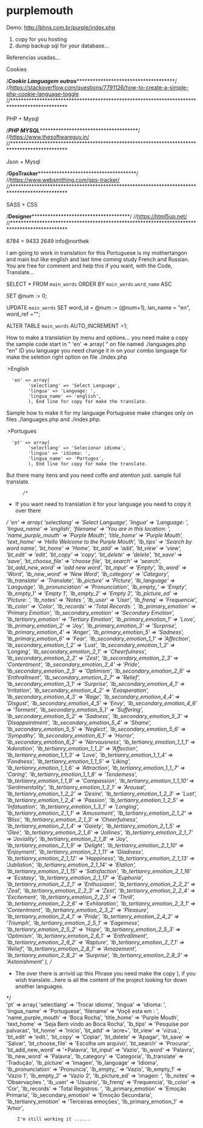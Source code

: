 # purplemouth


Demo: http://bhns.com.br/purple/index.php



1. copy for you hosting
2. dump backup sql for your database... 


Referencias usadas...

Cookies 

/*****************Cookie Languagem outros******************************************************/
//https://stackoverflow.com/questions/7791126/how-to-create-a-simple-php-cookie-language-toggle
//*********************************************************************************************

PHP + Mysql

/*****************PHP MYSQL******************************************************/
//https://www.thesoftwareguy.in/
//*********************************************************************************************

Json + Mysql

/******************GpsTracker*******************************************************/
//https://www.websmithing.com/gps-tracker/
//*********************************************************************************************

SASS + CSS

/******************Designer*******************************************************/
//https://html5up.net/
//*********************************************************************************************

6784 = 9433  2649   info@northek

I am going to work in translation for this Portuguese is my mothertangon and main but like english and last time coming study French and Russian. You are free for comment and help this if you want, with the Code, Translate...

SELECT * FROM `main_words` ORDER BY `main_words`.`word_name` ASC


SET @num := 0;

UPDATE `main_words` SET word_id = @num := (@num+1), lan_name = "en", word_ref ="";

ALTER TABLE `main_words` AUTO_INCREMENT =1;



How to make a translation by menu and options... you need make a copy the sample code start in
 " 'en' => array( " on file named ./languages.php   "en" ID you language you need change it in on your combo language for make the seletion right option on file ./index.php
 <option value="en"<?php if( $_COOKIE["language"] == "English" ) { echo "selected"; } ?>>English</option>
 
 
      'en' => array(
            'selectlang' => 'Select Language',  
            'lingua' => 'Language: ',
			'lingua_name' => 'english',
			), End line for copy for make the translate.



Sample how to make it for my language Portuguese make changes only on files ./languages.php and ./index.php.

 <option value="pt"<?php if( $_COOKIE["language"] == "Portugues" ) { echo "selecionado"; } ?>>Portugues</option>
 
 
      'pt' => array(
            'selectlang' => 'Selecionar idioma',  
            'lingua' => 'idioma: ',
			'lingua_name' => 'Portuges',
			), End line for copy for make the translate.

But there many itens and you need coffe and atention just. sample full translate.


    
	      /* 
 * If you want need to translation it for your language you need to copy it over there
 
 */
	  'en' => array(
            'selectlang' => 'Select Language',
            'lingua' => 'Language: ',
			'lingua_name' => 'english',
            'filename' => 'You are in this location: ',
			'name_purple_mouth' => 'Purple Mouth',
			'title_home' => 'Purple Mouth',
			'text_home' => 'Hello Welcome to the Purple Mouth',
			'lb_tips' => 'Search by word name',
			'bt_home' => 'Home',
            'bt_add' => 'add',
			'bt_view' => 'view',
			'bt_edit' => 'edit',
			'bt_copy' => 'copy',
			'bt_delete' => 'delete',
			'bt_save' => 'save',
			'bt_choose_file' => 'choose file',
			'bt_search' => 'search',
			'bt_add_new_word' => 'add new word',
			'bt_input' => 'Empty',
			'lb_word' => 'Word',
			'lb_new_word' => 'New Word',
			'lb_category' => 'Category',
			'lb_translate' => 'Translate',
			'lb_picture' => 'Picture',
			'lb_language' => 'Language',
			'lb_pronunciation' => 'Pronunciation',
			'lb_empty_' => 'Empty',
			'lb_empty_1' => 'Empty 1',
			'lb_empty_2' => 'Empty 2',
			'lb_picture_ed' => 'Picture: ',
			'lb_notes' => 'Notes ',
			'lb_user' => 'User',
			'lb_frenq' => 'Frequencie',
			'lb_color' => 'Color',
			'lb_records' => 'Total Records: ',
			'lb_primary_emotion' => 'Primary Emotion',
			'lb_secondary_emotion' => 'Secondary Emotion',
			'lb_tertianry_emotion' => 'Tertiary Emotion',
			'lb_primary_emotion_1' => 'Love',
			'lb_primary_emotion_2' => 'Joy',
			'lb_primary_emotion_3' => 'Surprise',
			'lb_primary_emotion_4' => 'Anger',
			'lb_primary_emotion_5' => 'Sadness',
			'lb_primary_emotion_6' => 'Fear',
			'lb_secondary_emotion_1_1' => 'Affection',
			'lb_secondary_emotion_1_2' => 'Lust',
			'lb_secondary_emotion_1_2' => 'Longing',
			'lb_secondary_emotion_2_1' => 'Cheerfulness',
			'lb_secondary_emotion_2_2' => 'Zest',
			'lb_secondary_emotion_2_3' => 'Contentment',
			'lb_secondary_emotion_2_4' => 'Pride',
			'lb_secondary_emotion_2_5' => 'Optimism',
			'lb_secondary_emotion_2_6' => 'Enthrallment',
			'lb_secondary_emotion_2_7' => 'Relief',
			'lb_secondary_emotion_3_1' => 'Surprise',
			'lb_secondary_emotion_4_1' => 'Irritation',
			'lb_secondary_emotion_4_2' => 'Exasperation',
			'lb_secondary_emotion_4_3' => 'Rage',
			'lb_secondary_emotion_4_4' => 'Disgust',
			'lb_secondary_emotion_4_5' => 'Envy',
			'lb_secondary_emotion_4_6' => 'Torment',
			'lb_secondary_emotion_5_1' => 'Suffering',
			'lb_secondary_emotion_5_2' => 'Sadness',
			'lb_secondary_emotion_5_3' => 'Disappointment',
			'lb_secondary_emotion_5_4' => 'Shame',
			'lb_secondary_emotion_5_5' => 'Neglect',
			'lb_secondary_emotion_5_6' => 'Sympathy',
			'lb_secondary_emotion_6_1' => 'Horror',
			'lb_secondary_emotion_6_2' => 'Nervousness',
			'lb_tertianry_emotion_1_1_1' => 'Adoration',
			'lb_tertianry_emotion_1_1_2' => 'Affection',
			'lb_tertianry_emotion_1_1_3' => 'Love',
			'lb_tertianry_emotion_1_1_4' => 'Fondness',
			'lb_tertianry_emotion_1_1_5' => 'Liking',
			'lb_tertianry_emotion_1_1_6' => 'Attraction',
			'lb_tertianry_emotion_1_1_7' => 'Caring',
			'lb_tertianry_emotion_1_1_8' => 'Tendemess',
			'lb_tertianry_emotion_1_1_9' => 'Compassion',
			'lb_tertianry_emotion_1_1_10' => 'Sentimentality',
			'lb_tertianry_emotion_1_2_1' => 'Arousal',
			'lb_tertianry_emotion_1_2_2' => 'Desire',
			'lb_tertianry_emotion_1_2_3' => 'Lust',
			'lb_tertianry_emotion_1_2_4' => 'Passion',
			'lb_tertianry_emotion_1_2_5' => 'Infatuation',
			'lb_tertianry_emotion_1_3_1' => 'Longing',
			'lb_tertianry_emotion_2_1_1' => 'Amusement',
			'lb_tertianry_emotion_2_1_2' => 'Bliss',
			'lb_tertianry_emotion_2_1_3' => 'Cheerfulness',
			'lb_tertianry_emotion_2_1_4' => 'Gaiety',
			'lb_tertianry_emotion_2_1_5' => 'Glee',
			'lb_tertianry_emotion_2_1_6' => 'Jollines',
			'lb_tertianry_emotion_2_1_7' => 'Joviality',
			'lb_tertianry_emotion_2_1_8' => 'Joy',
			'lb_tertianry_emotion_2_1_9' => 'Delight',
			'lb_tertianry_emotion_2_1_10' => 'Enjoyment',
			'lb_tertianry_emotion_2_1_11' => 'Gladness',
			'lb_tertianry_emotion_2_1_12' => 'Happiness',
			'lb_tertianry_emotion_2_1_13' => 'Jubilation',
			'lb_tertianry_emotion_2_1_14' => 'Elation',
			'lb_tertianry_emotion_2_1_15' => 'Satisfaction',
			'lb_tertianry_emotion_2_1_16' => 'Ecstasy',
			'lb_tertianry_emotion_2_1_17' => 'Euphoria',
			'lb_tertianry_emotion_2_2_1' => 'Enthusiasm',
			'lb_tertianry_emotion_2_2_2' => 'Zeal',
			'lb_tertianry_emotion_2_2_3' => 'Zest',
			'lb_tertianry_emotion_2_2_4' => 'Excitement',
			'lb_tertianry_emotion_2_2_5' => 'Thrill',
			'lb_tertianry_emotion_2_2_6' => 'Exhilaration',
			'lb_tertianry_emotion_2_3_1' => 'Contentment',
			'lb_tertianry_emotion_2_3_2' => 'Pleasure',
			'lb_tertianry_emotion_2_4_1' => 'Pride',
			'lb_tertianry_emotion_2_4_2' => 'Triumph',
			'lb_tertianry_emotion_2_5_1' => 'Eagemess',
			'lb_tertianry_emotion_2_5_2' => 'Hope',
			'lb_tertianry_emotion_2_5_3' => 'Optimism',
			'lb_tertianry_emotion_2_6_1' => 'Enthrallment',
			'lb_tertianry_emotion_2_6_2' => 'Rapture',
			'lb_tertianry_emotion_2_7_1' => 'Relief',
			'lb_tertianry_emotion_2_8_1' => 'Amazement',
			'lb_tertianry_emotion_2_8_2' => 'Surprise',
			'lb_tertianry_emotion_2_8_3' => 'Astonishment'
          ),
		      /* 
 * The over there is arrivid up this Phrase you need make the copy ), if you wish translate...here is all the content of the project looking for down another languages.
 
 */	  
		'pt' => array(
            'selectlang' => 'Trocar idioma',
            'lingua' => 'idioma: ',
			'lingua_name' => 'Portuguese',
            'filename' => 'Voçê esta em : ',
			'name_purple_mouth' => 'Boca Rocha',
			'title_home' => 'Purple Mouth',
			'text_home' => 'Seja Bem vindo ao Boca Rocha',
			'lb_tips' => 'Pesquise por palvaras',
			'bt_home' => 'Inicio',
            'bt_add' => 'acre+',
			'bt_view' => 'vizua.',
			'bt_edit' => 'edit.',
			'bt_copy' => 'Copiar',
			'bt_delete' => 'Apagar',
			'bt_save' => 'Salvar',
			'bt_choose_file' => 'Escolha um arquivo',
			'bt_search' => 'Procurar',
			'bt_add_new_word' => '+Palavra',
			'bt_input' => 'Vazio',
			'lb_word' => 'Palavra',
			'lb_new_word' => 'Palavra',
			'lb_category' => 'Categoria',
			'lb_translate' => 'Tradução',
			'lb_picture' => 'Imagen',
			'lb_language' => 'Idioma',
			'lb_pronunciation' => 'Pronuncia',
			'lb_empty_' => 'Vazio',
			'lb_empty_1' => 'Vazio 1',
			'lb_empty_2' => 'Vazio 2',
			'lb_picture_ed' => 'imagen: ',
			'lb_notes' => 'Observações ',
			'lb_user' => 'Usuario',
			'lb_frenq' => 'Frequencia',
			'lb_color' => 'Cor',
			'lb_records' => 'Total Registros: ',
			'lb_primary_emotion' => 'Emoção Primaria',
			'lb_secondary_emotion' => 'Emoção Secundaria',
			'lb_tertianry_emotion' => 'Terceiras emoçôes',
			'lb_primary_emotion_1' => 'Amor',
			
			
		I'm still working it ......
		
		
			
			
  